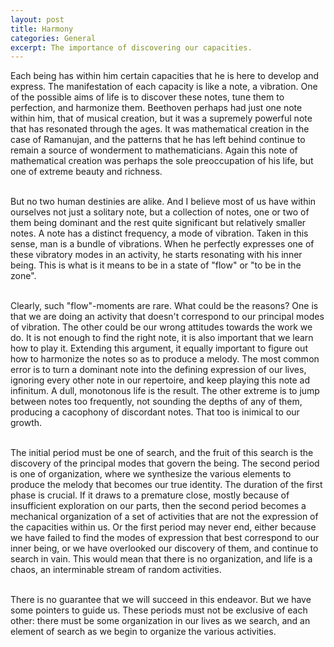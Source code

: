 ```yaml
---
layout: post
title: Harmony
categories: General
excerpt: The importance of discovering our capacities.
---
```


Each being has within him certain capacities that he is here to develop and express. The manifestation of each capacity is like a note, a vibration. One of the possible aims of life is to discover these notes, tune them to perfection, and harmonize them. Beethoven perhaps had just one note within him, that of musical creation, but it was a supremely powerful note that has resonated through the ages. It was mathematical creation in the case of Ramanujan, and the patterns that he has left behind continue to remain a source of wonderment to mathematicians. Again this note of mathematical creation was perhaps the sole preoccupation of his life, but one of extreme beauty and richness. <br><br>

But no two human destinies are alike. And I believe most of us have within ourselves not just a solitary note, but a collection of notes, one or two of them being dominant and the rest quite significant but relatively smaller notes. A note has a distinct frequency, a mode of vibration. Taken in this sense, man is a bundle of vibrations. When he perfectly expresses one of these vibratory modes in an activity, he starts resonating with his inner being. This is what is it means to be in a state of "flow" or "to be in the zone". <br><br>

Clearly, such "flow"-moments are rare. What could be the reasons? One is that we are doing an activity that doesn't correspond to our principal modes of vibration. The other could be our wrong attitudes towards the work we do. It is not enough to find the right note, it is also important that we learn how to play it. Extending this argument, it equally important to figure out how to harmonize the notes so as to produce a melody. The most common error is to turn a dominant note into the defining expression of our lives, ignoring every other note in our repertoire, and keep playing this note ad infinitum. A dull, monotonous life is the result. The other extreme is to jump between notes too frequently, not sounding the depths of any of them, producing a cacophony of discordant notes. That too is inimical to our growth.<br><br>

The initial period must be one of search, and the fruit of this search is the discovery of the principal modes that govern the being. The second period is one of organization, where we synthesize the various elements to produce the melody that becomes our true identity. The duration of the first phase is crucial. If it draws to a premature close, mostly because of insufficient exploration on our parts, then the second period becomes a mechanical organization of a set of activities that are not the expression of the capacities within us. Or the first period may never end, either because we have failed to find the modes of expression that best correspond to our inner being, or we have overlooked our discovery of them, and continue to search in vain. This would mean that there is no organization, and life is a chaos, an interminable stream of random activities.<br><br>

There is no guarantee that we will succeed in this endeavor. But we have some pointers to guide us. These periods must not be exclusive of each other: there must be some organization in our lives as we search, and an element of search as we begin to organize the various activities.